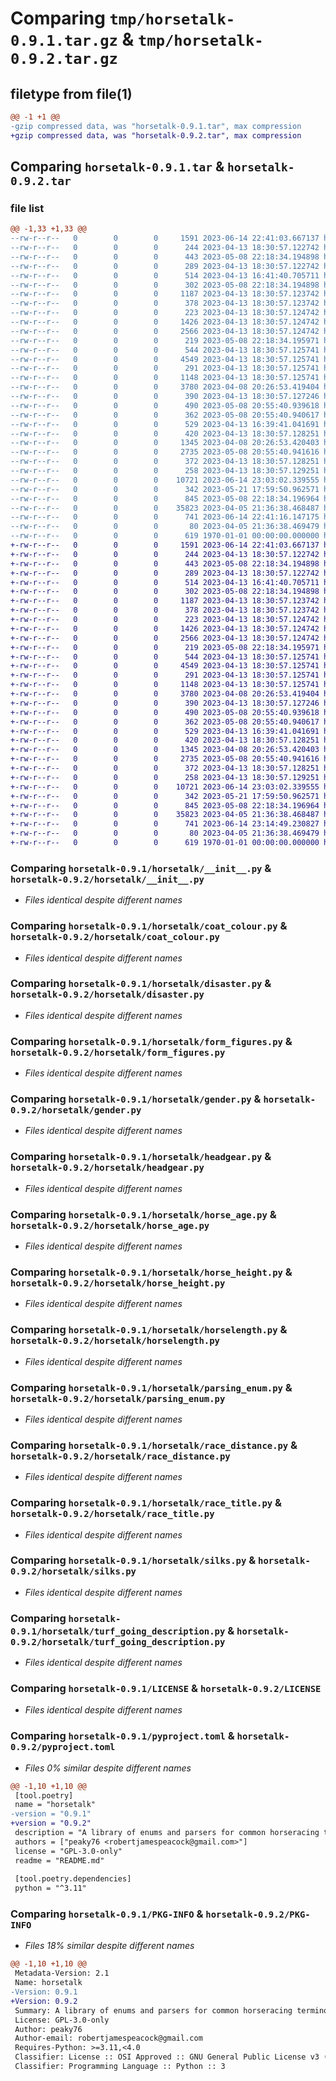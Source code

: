 # Comparing `tmp/horsetalk-0.9.1.tar.gz` & `tmp/horsetalk-0.9.2.tar.gz`

## filetype from file(1)

```diff
@@ -1 +1 @@
-gzip compressed data, was "horsetalk-0.9.1.tar", max compression
+gzip compressed data, was "horsetalk-0.9.2.tar", max compression
```

## Comparing `horsetalk-0.9.1.tar` & `horsetalk-0.9.2.tar`

### file list

```diff
@@ -1,33 +1,33 @@
--rw-r--r--   0        0        0     1591 2023-06-14 22:41:03.667137 horsetalk-0.9.1/horsetalk/__init__.py
--rw-r--r--   0        0        0      244 2023-04-13 18:30:57.122742 horsetalk-0.9.1/horsetalk/age_category.py
--rw-r--r--   0        0        0      443 2023-05-08 22:18:34.194898 horsetalk-0.9.1/horsetalk/aw_going_description.py
--rw-r--r--   0        0        0      289 2023-04-13 18:30:57.122742 horsetalk-0.9.1/horsetalk/breed.py
--rw-r--r--   0        0        0      514 2023-04-13 16:41:40.705711 horsetalk-0.9.1/horsetalk/coat_colour.py
--rw-r--r--   0        0        0      302 2023-05-08 22:18:34.194898 horsetalk-0.9.1/horsetalk/dirt_going_description.py
--rw-r--r--   0        0        0     1187 2023-04-13 18:30:57.123742 horsetalk-0.9.1/horsetalk/disaster.py
--rw-r--r--   0        0        0      378 2023-04-13 18:30:57.123742 horsetalk-0.9.1/horsetalk/finishing_position.py
--rw-r--r--   0        0        0      223 2023-04-13 18:30:57.124742 horsetalk-0.9.1/horsetalk/form_break.py
--rw-r--r--   0        0        0     1426 2023-04-13 18:30:57.124742 horsetalk-0.9.1/horsetalk/form_figures.py
--rw-r--r--   0        0        0     2566 2023-04-13 18:30:57.124742 horsetalk-0.9.1/horsetalk/gender.py
--rw-r--r--   0        0        0      219 2023-05-08 22:18:34.195971 horsetalk-0.9.1/horsetalk/going_description.py
--rw-r--r--   0        0        0      544 2023-04-13 18:30:57.125741 horsetalk-0.9.1/horsetalk/headgear.py
--rw-r--r--   0        0        0     4549 2023-04-13 18:30:57.125741 horsetalk-0.9.1/horsetalk/horse_age.py
--rw-r--r--   0        0        0      291 2023-04-13 18:30:57.125741 horsetalk-0.9.1/horsetalk/horse_experience_level.py
--rw-r--r--   0        0        0     1148 2023-04-13 18:30:57.125741 horsetalk-0.9.1/horsetalk/horse_height.py
--rw-r--r--   0        0        0     3780 2023-04-08 20:26:53.419404 horsetalk-0.9.1/horsetalk/horselength.py
--rw-r--r--   0        0        0      390 2023-04-13 18:30:57.127246 horsetalk-0.9.1/horsetalk/jockey_experience_level.py
--rw-r--r--   0        0        0      490 2023-05-08 20:55:40.939618 horsetalk-0.9.1/horsetalk/jump_category.py
--rw-r--r--   0        0        0      362 2023-05-08 20:55:40.940617 horsetalk-0.9.1/horsetalk/obstacle_style.py
--rw-r--r--   0        0        0      529 2023-04-13 16:39:41.041691 horsetalk-0.9.1/horsetalk/parsing_enum.py
--rw-r--r--   0        0        0      420 2023-04-13 18:30:57.128251 horsetalk-0.9.1/horsetalk/race_designation.py
--rw-r--r--   0        0        0     1345 2023-04-08 20:26:53.420403 horsetalk-0.9.1/horsetalk/race_distance.py
--rw-r--r--   0        0        0     2735 2023-05-08 20:55:40.941616 horsetalk-0.9.1/horsetalk/race_title.py
--rw-r--r--   0        0        0      372 2023-04-13 18:30:57.128251 horsetalk-0.9.1/horsetalk/racing_code.py
--rw-r--r--   0        0        0      258 2023-04-13 18:30:57.129251 horsetalk-0.9.1/horsetalk/sex.py
--rw-r--r--   0        0        0    10721 2023-06-14 23:03:02.339555 horsetalk-0.9.1/horsetalk/silks.py
--rw-r--r--   0        0        0      342 2023-05-21 17:59:50.962571 horsetalk-0.9.1/horsetalk/surface.py
--rw-r--r--   0        0        0      845 2023-05-08 22:18:34.196964 horsetalk-0.9.1/horsetalk/turf_going_description.py
--rw-r--r--   0        0        0    35823 2023-04-05 21:36:38.468487 horsetalk-0.9.1/LICENSE
--rw-r--r--   0        0        0      741 2023-06-14 22:41:16.147175 horsetalk-0.9.1/pyproject.toml
--rw-r--r--   0        0        0       80 2023-04-05 21:36:38.469479 horsetalk-0.9.1/README.md
--rw-r--r--   0        0        0      619 1970-01-01 00:00:00.000000 horsetalk-0.9.1/PKG-INFO
+-rw-r--r--   0        0        0     1591 2023-06-14 22:41:03.667137 horsetalk-0.9.2/horsetalk/__init__.py
+-rw-r--r--   0        0        0      244 2023-04-13 18:30:57.122742 horsetalk-0.9.2/horsetalk/age_category.py
+-rw-r--r--   0        0        0      443 2023-05-08 22:18:34.194898 horsetalk-0.9.2/horsetalk/aw_going_description.py
+-rw-r--r--   0        0        0      289 2023-04-13 18:30:57.122742 horsetalk-0.9.2/horsetalk/breed.py
+-rw-r--r--   0        0        0      514 2023-04-13 16:41:40.705711 horsetalk-0.9.2/horsetalk/coat_colour.py
+-rw-r--r--   0        0        0      302 2023-05-08 22:18:34.194898 horsetalk-0.9.2/horsetalk/dirt_going_description.py
+-rw-r--r--   0        0        0     1187 2023-04-13 18:30:57.123742 horsetalk-0.9.2/horsetalk/disaster.py
+-rw-r--r--   0        0        0      378 2023-04-13 18:30:57.123742 horsetalk-0.9.2/horsetalk/finishing_position.py
+-rw-r--r--   0        0        0      223 2023-04-13 18:30:57.124742 horsetalk-0.9.2/horsetalk/form_break.py
+-rw-r--r--   0        0        0     1426 2023-04-13 18:30:57.124742 horsetalk-0.9.2/horsetalk/form_figures.py
+-rw-r--r--   0        0        0     2566 2023-04-13 18:30:57.124742 horsetalk-0.9.2/horsetalk/gender.py
+-rw-r--r--   0        0        0      219 2023-05-08 22:18:34.195971 horsetalk-0.9.2/horsetalk/going_description.py
+-rw-r--r--   0        0        0      544 2023-04-13 18:30:57.125741 horsetalk-0.9.2/horsetalk/headgear.py
+-rw-r--r--   0        0        0     4549 2023-04-13 18:30:57.125741 horsetalk-0.9.2/horsetalk/horse_age.py
+-rw-r--r--   0        0        0      291 2023-04-13 18:30:57.125741 horsetalk-0.9.2/horsetalk/horse_experience_level.py
+-rw-r--r--   0        0        0     1148 2023-04-13 18:30:57.125741 horsetalk-0.9.2/horsetalk/horse_height.py
+-rw-r--r--   0        0        0     3780 2023-04-08 20:26:53.419404 horsetalk-0.9.2/horsetalk/horselength.py
+-rw-r--r--   0        0        0      390 2023-04-13 18:30:57.127246 horsetalk-0.9.2/horsetalk/jockey_experience_level.py
+-rw-r--r--   0        0        0      490 2023-05-08 20:55:40.939618 horsetalk-0.9.2/horsetalk/jump_category.py
+-rw-r--r--   0        0        0      362 2023-05-08 20:55:40.940617 horsetalk-0.9.2/horsetalk/obstacle_style.py
+-rw-r--r--   0        0        0      529 2023-04-13 16:39:41.041691 horsetalk-0.9.2/horsetalk/parsing_enum.py
+-rw-r--r--   0        0        0      420 2023-04-13 18:30:57.128251 horsetalk-0.9.2/horsetalk/race_designation.py
+-rw-r--r--   0        0        0     1345 2023-04-08 20:26:53.420403 horsetalk-0.9.2/horsetalk/race_distance.py
+-rw-r--r--   0        0        0     2735 2023-05-08 20:55:40.941616 horsetalk-0.9.2/horsetalk/race_title.py
+-rw-r--r--   0        0        0      372 2023-04-13 18:30:57.128251 horsetalk-0.9.2/horsetalk/racing_code.py
+-rw-r--r--   0        0        0      258 2023-04-13 18:30:57.129251 horsetalk-0.9.2/horsetalk/sex.py
+-rw-r--r--   0        0        0    10721 2023-06-14 23:03:02.339555 horsetalk-0.9.2/horsetalk/silks.py
+-rw-r--r--   0        0        0      342 2023-05-21 17:59:50.962571 horsetalk-0.9.2/horsetalk/surface.py
+-rw-r--r--   0        0        0      845 2023-05-08 22:18:34.196964 horsetalk-0.9.2/horsetalk/turf_going_description.py
+-rw-r--r--   0        0        0    35823 2023-04-05 21:36:38.468487 horsetalk-0.9.2/LICENSE
+-rw-r--r--   0        0        0      741 2023-06-14 23:14:49.230827 horsetalk-0.9.2/pyproject.toml
+-rw-r--r--   0        0        0       80 2023-04-05 21:36:38.469479 horsetalk-0.9.2/README.md
+-rw-r--r--   0        0        0      619 1970-01-01 00:00:00.000000 horsetalk-0.9.2/PKG-INFO
```

### Comparing `horsetalk-0.9.1/horsetalk/__init__.py` & `horsetalk-0.9.2/horsetalk/__init__.py`

 * *Files identical despite different names*

### Comparing `horsetalk-0.9.1/horsetalk/coat_colour.py` & `horsetalk-0.9.2/horsetalk/coat_colour.py`

 * *Files identical despite different names*

### Comparing `horsetalk-0.9.1/horsetalk/disaster.py` & `horsetalk-0.9.2/horsetalk/disaster.py`

 * *Files identical despite different names*

### Comparing `horsetalk-0.9.1/horsetalk/form_figures.py` & `horsetalk-0.9.2/horsetalk/form_figures.py`

 * *Files identical despite different names*

### Comparing `horsetalk-0.9.1/horsetalk/gender.py` & `horsetalk-0.9.2/horsetalk/gender.py`

 * *Files identical despite different names*

### Comparing `horsetalk-0.9.1/horsetalk/headgear.py` & `horsetalk-0.9.2/horsetalk/headgear.py`

 * *Files identical despite different names*

### Comparing `horsetalk-0.9.1/horsetalk/horse_age.py` & `horsetalk-0.9.2/horsetalk/horse_age.py`

 * *Files identical despite different names*

### Comparing `horsetalk-0.9.1/horsetalk/horse_height.py` & `horsetalk-0.9.2/horsetalk/horse_height.py`

 * *Files identical despite different names*

### Comparing `horsetalk-0.9.1/horsetalk/horselength.py` & `horsetalk-0.9.2/horsetalk/horselength.py`

 * *Files identical despite different names*

### Comparing `horsetalk-0.9.1/horsetalk/parsing_enum.py` & `horsetalk-0.9.2/horsetalk/parsing_enum.py`

 * *Files identical despite different names*

### Comparing `horsetalk-0.9.1/horsetalk/race_distance.py` & `horsetalk-0.9.2/horsetalk/race_distance.py`

 * *Files identical despite different names*

### Comparing `horsetalk-0.9.1/horsetalk/race_title.py` & `horsetalk-0.9.2/horsetalk/race_title.py`

 * *Files identical despite different names*

### Comparing `horsetalk-0.9.1/horsetalk/silks.py` & `horsetalk-0.9.2/horsetalk/silks.py`

 * *Files identical despite different names*

### Comparing `horsetalk-0.9.1/horsetalk/turf_going_description.py` & `horsetalk-0.9.2/horsetalk/turf_going_description.py`

 * *Files identical despite different names*

### Comparing `horsetalk-0.9.1/LICENSE` & `horsetalk-0.9.2/LICENSE`

 * *Files identical despite different names*

### Comparing `horsetalk-0.9.1/pyproject.toml` & `horsetalk-0.9.2/pyproject.toml`

 * *Files 0% similar despite different names*

```diff
@@ -1,10 +1,10 @@
 [tool.poetry]
 name = "horsetalk"
-version = "0.9.1"
+version = "0.9.2"
 description = "A library of enums and parsers for common horseracing terminology"
 authors = ["peaky76 <robertjamespeacock@gmail.com>"]
 license = "GPL-3.0-only"
 readme = "README.md"
 
 [tool.poetry.dependencies]
 python = "^3.11"
```

### Comparing `horsetalk-0.9.1/PKG-INFO` & `horsetalk-0.9.2/PKG-INFO`

 * *Files 18% similar despite different names*

```diff
@@ -1,10 +1,10 @@
 Metadata-Version: 2.1
 Name: horsetalk
-Version: 0.9.1
+Version: 0.9.2
 Summary: A library of enums and parsers for common horseracing terminology
 License: GPL-3.0-only
 Author: peaky76
 Author-email: robertjamespeacock@gmail.com
 Requires-Python: >=3.11,<4.0
 Classifier: License :: OSI Approved :: GNU General Public License v3 (GPLv3)
 Classifier: Programming Language :: Python :: 3
```

